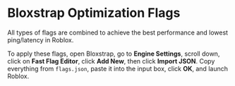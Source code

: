 # Bloxstrap Optimization Flags  
All types of flags are combined to achieve the best performance and lowest ping/latency in Roblox.  

To apply these flags, open Bloxstrap, go to **Engine Settings**, scroll down, click on **Fast Flag Editor**, click **Add New**, then click **Import JSON**. Copy everything from `flags.json`, paste it into the input box, click **OK**, and launch Roblox.  

